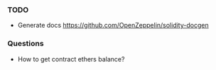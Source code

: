 ### TODO
- Generate docs https://github.com/OpenZeppelin/solidity-docgen

### Questions
- How to get contract ethers balance?
